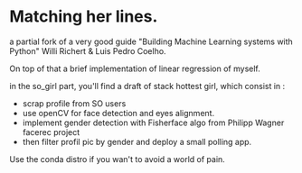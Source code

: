 # Matching her lines.
a partial fork of a very good guide "Building Machine Learning systems with Python" Willi Richert & Luis Pedro Coelho.

On top of that a brief implementation of linear regression of myself.

in the so_girl part, you'll find a draft of stack hottest girl, which consist in :

- scrap profile from SO users
- use openCV for face detection and eyes alignment.
- implement gender detection with Fisherface algo from Philipp Wagner facerec project
- then filter profil pic by gender and deploy a small polling app.

Use the conda distro if you wan't to avoid a world of pain.
